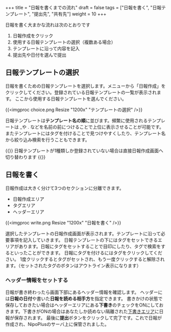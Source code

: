 +++
title = "日報を書くまでの流れ"
draft = false
tags = ["日報を書く", "日報テンプレート", "提出先", "共有先"]
weight = 10
+++


日報を書く大まかな流れは次のとおりです

1. 日報作成をクリック
1. 使用する日報テンプレートの選択（複数ある場合）
1. テンプレートに沿って内容を記入
1. 提出先や日付を選んで提出

## 日報テンプレートの選択

日報を書くための日報テンプレートを選択します。メニューから「日報作成」をクリックしてください。登録されている日報テンプレートの一覧が表示されます。
ここから使用する日報テンプレートを選んでください。

{{<imgproc choice.png Resize "1200x" "テンプレートの選択" />}}

日報テンプレートは**テンプレート名の順**に並びます。頻繁に使用されるテンプレートは _や . などを名前の前につけることで上位に表示させることが可能です。
またテンプレートにはタグを付けることで見つけやすくしたり、テンプレート名から絞り込み検索を行うこともできます。

{{<alice pos="right" icon="here">}}
日報テンプレートが1種類しか登録されていない場合は直接日報作成画面へ切り替わります
{{</alice>}}

## 日報を書く

日報作成は大きく分けて3つのセクションに分離できます。

- 日報作成エリア
- タグエリア
- ヘッダーエリア

{{<imgproc write.png Resize "1200x" "日報を書く" />}}

選択したテンプレートの日報作成画面が表示されます。テンプレートに沿って必要事項を記入していきます。
日報テンプレートの下にはタグをセットできるエリアがあります。日報にタグをセットすることで目印にしたり、タグで検索をするといったことができます。
日報にタグを付けるにはタグをクリックしてください。
1度クリックするとタグがセットされ、もう一度クリックすると解除されます。（セットされたタグのボタンはアウトライン表示になります）

### ヘッダー情報をセットする

日報が書き終わったら画面下部にあるヘッダー情報を確認します。
ヘッダーには**日報の日付**や書いた**日報を読める相手方**を指定できます。
書きかけの状態で保存しておきたい場合はヘッダーエリアにある**下書き**のチェックをONにしておきます。下書きがONの場合はあなたしか読めない隔離された[下書きエリア](/report/write/draft)に日報が保存されます。
最後に**提出**ボタンをクリックして完了です。これで日報が作成され、NipoPlusのサーバ上に保管されました。
